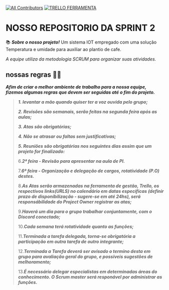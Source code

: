 [![All Contributors](https://img.shields.io/badge/contribuidores_sprint_2-6-orange.svg?style=flat-square)](#contributors)
[![TRELLO FERRAMENTA](https://img.shields.io/badge/-trello-blue)](https://trello.com/b/1c55RnRI/sprint2)
# NOSSO REPOSITORIO DA SPRINT 2 
📚  ***Sobre o nosso projeto!***
Um sistema IOT empregado com uma solução Temperatura e umidade para auxiliar ao plantio de cafe.

 *A equipe utiliza da metodologia SCRUM para organizar suas atividades.*
 
 ## nossas regras 🧑‍💼
 
***Afim de criar o melhor ambiente de trabalho para a nossa equipe, fizemos algumas regras que devem ser seguidas até o fim do projeto.***
 
> ***1. levantar a mão quando quiser ter a voz ouvida pelo grupo;***
> 
> ***2. Revisões são semanais, serão feitas na segunda feira após as aulas;***
> 
> ***3. Atas são obrigatórias;***
> 
> ***4. Não se atrasar ou faltas sem justificativas;***
> 
> ***5. Reuniões são obrigatórias nos seguintes dias assim que um projeto for finalizado:***
> 
> 6.***2ª feira - Revisão para apresentar na aula de PI.***
> 
> 7.***6ª feira - Organização e delegação de cargos, rotatividade (P.O) destes.***
> 
> 8.***As Atas serão armazenadas na ferramenta de gestão, Trello, os respectivos links(URLS) no calendário em datas específicas (definir prazo de disponibilização - sugere-se em até 24hs), será responsábilidade do Project Owner registrar as atas;***
> 
> 9.***Haverá um dia para o grupo trabalhar conjuntamente, com o Discord conectado;***
> 
> 10.***Cada semana terá rotatividade quanto as funções;***
> 
> 11.***Terminada a tarefa delegada, torna-se obrigatória a participação em outra tarefa de outro integrante;***
> 
> 12.***Terminada a Tarefa deverá ser avisado o termino desta em grupo para avaliação geral do grupo, e possiveis sugestões de melhoramento;***
> 
> 13.***É necessário delegar especialistas em determinadas áreas do conhecimento. O Scrum master será responável por administrar as funções.***

